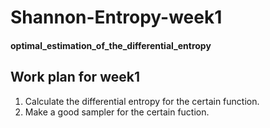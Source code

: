 # Shannon-Entropy-week1

#### optimal_estimation_of_the_differential_entropy

## Work plan for week1    

1. Calculate the differential entropy for the certain function.        
2. Make a good sampler for the certain fuction.
